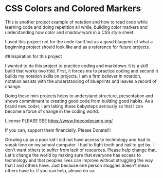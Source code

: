 # CSS Colors and Colored Markers
 This is another project example of notation and how to read code while learning code and doing repetition all while, building color markers and understanding how color and shadow work in a CSS style sheet. 

 I used this project not for the code itself but as a good blueprint of what a beginning project should look like and as a reference for future projects.

 ##Inspiration for this project

 I wanted to do this project to practice coding and markdown.  It is a skill build that works two fold.  First, it forces me to practice coding and second it builds my notation skills on projects.  I am a firm believer in notation, notation assists with the understanding of blueprints and leaves a record of change.

 Doing these mini projects helps to understand structure, presentation and shows commitment to creating good code from building good habits.  As a brand new coder, I am taking these babysteps seriously so that I can become a force of change in the coding world.

 License 
 PLEASE SEE https://www.freecodecamp.org/

 If you can, support them financially.  Please Donate!!!
 
 Growing up as a poor kid I did not have access to technology and had to sneak time on my school computer. I had to fight tooth and nail to get by.  I don't want others to suffer from lack of resources.  Please help change that. Let's change the world by making sure that everyone has access to technology and that peoples lives can improve without struggling the way that I and others have. Just because one person stuggles doesn't mean others have to.  If you can help, please do so.


